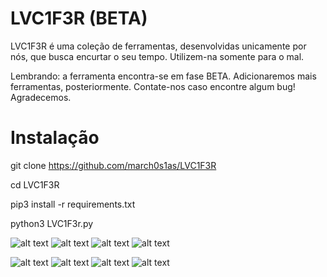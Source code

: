 # LVC1F3R (BETA)
LVC1F3R é uma coleção de ferramentas, desenvolvidas unicamente por nós, que busca encurtar o seu tempo. Utilizem-na somente para o mal.

Lembrando: a ferramenta encontra-se em fase BETA. Adicionaremos mais ferramentas, posteriormente. Contate-nos caso encontre algum bug! Agradecemos.

# Instalação
 
 git clone https://github.com/march0s1as/LVC1F3R
 
 cd LVC1F3R
 
 pip3 install -r requirements.txt
 
 python3 LVC1F3r.py
           
 ![alt text](https://i.imgur.com/QtQJkrs.png)
 ![alt text](https://i.imgur.com/8RaaDvt.png)
 ![alt text](https://i.imgur.com/OZln61f.png)
 ![alt text](https://i.imgur.com/tpDIkUG.png)
 
 ![alt text](https://i.imgur.com/gSWYgkf.png)
 ![alt text](https://i.imgur.com/3uOjvGC.png)
 ![alt text](https://i.imgur.com/kQxqQOo.png)
 ![alt text](https://i.imgur.com/IJIJWh4.png)
